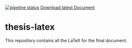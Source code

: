 [![pipeline status](https://git.informatik.tu-freiberg.de/jtoth/thesis-latex/badges/master/pipeline.svg?style=flat-square)](https://git.informatik.tu-freiberg.de/jtoth/thesis-latex/commits/master)
[Download latest Document](https://git.informatik.tu-freiberg.de/jtoth/thesis-latex/-/jobs/artifacts/master/download?job=upload_as_page)

# thesis-latex

This repository contains all the LaTeX for the final document.
